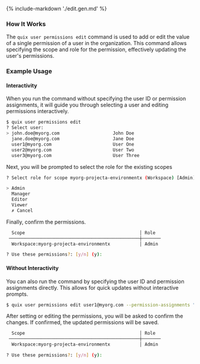{% include-markdown './edit.gen.md' %}

### How It Works

The `quix user permissions edit` command is used to add or edit the value of a single permission of a user in the organization. This command allows specifying the scope and role for the permission, effectively updating the user's permissions.

### Example Usage

#### Interactivity

When you run the command without specifying the user ID or permission assignments, it will guide you through selecting a user and editing permissions interactively.

```bash
$ quix user permissions edit
? Select user:
> john.doe@myorg.com                    John Doe
  jane.doe@myorg.com                    Jane Doe
  user1@myorg.com                       User One
  user2@myorg.com                       User Two
  user3@myorg.com                       User Three
```

Next, you will be prompted to select the role for the existing scopes

```bash
? Select role for scope myorg-projecta-environmentx (Workspace) [Admin]:

> Admin
  Manager
  Editor
  Viewer
  ✗ Cancel
```

Finally, confirm the permissions.

```bash
  Scope                                           │ Role
 ─────────────────────────────────────────────────┼───────
  Workspace:myorg-projecta-environmentx           │ Admin

? Use these permissions?: [y/n] (y):
```

#### Without Interactivity

You can also run the command by specifying the user ID and permission assignments directly. This allows for quick updates without interactive prompts.

```bash
$ quix user permissions edit user1@myorg.com --permission-assignments "[{Workspace:myorg-projecta-environmentx, Admin}]"
```

After setting or editing the permissions, you will be asked to confirm the changes. If confirmed, the updated permissions will be saved.

```bash
  Scope                                           │ Role
 ─────────────────────────────────────────────────┼───────
  Workspace:myorg-projecta-environmentx           │ Admin

? Use these permissions?: [y/n] (y):
```